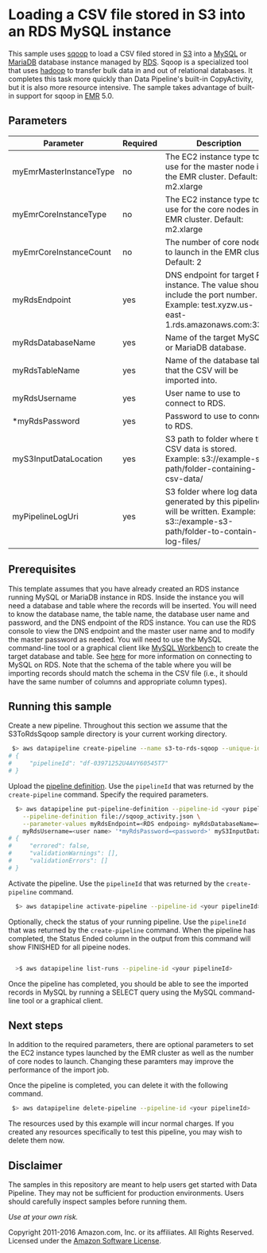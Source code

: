 # Loading a CSV file stored in S3 into an RDS MySQL instance

This sample uses [sqoop](http://sqoop.apache.org/) to load a CSV filed stored in [S3](https://aws.amazon.com/s3/) into a [MySQL](https://www.mysql.com/) or [MariaDB](https://mariadb.org/) database instance managed by [RDS](https://aws.amazon.com/rds/). Sqoop is a specialized tool that uses [hadoop](http://hadoop.apache.org/) to transfer bulk data in and out of relational databases. It completes this task more quickly than Data Pipeline's built-in CopyActivity, but it is also more resource intensive. The sample takes advantage of built-in support for sqoop in [EMR](https://aws.amazon.com/emr/) 5.0.

## Parameters

Parameter | Required | Description
----------|----------|------------
myEmrMasterInstanceType | no | The EC2 instance type to use for the master node in the EMR cluster. Default: m2.xlarge
myEmrCoreInstanceType | no | The EC2 instance type to use for the core nodes in the EMR cluster. Default: m2.xlarge
myEmrCoreInstanceCount | no | The number of core nodes to launch in the EMR cluster. Default: 2
myRdsEndpoint | yes | DNS endpoint for target RDS instance. The value should include the port number. Example: test.xyzw.us-east-1.rds.amazonaws.com:3306
myRdsDatabaseName | yes | Name of the target MySQL or MariaDB database.
myRdsTableName | yes | Name of the database table that the CSV will be imported into.
myRdsUsername | yes | User name to use to connect to RDS.
\*myRdsPassword | yes | Password to use to connect to RDS.
myS3InputDataLocation | yes | S3 path to folder where the CSV data is stored. Example: s3://example-s3-path/folder-containing-csv-data/
myPipelineLogUri | yes | S3 folder where log data generated by this pipeline will be written. Example: s3::/example-s3-path/folder-to-contain-log-files/

## Prerequisites

This template assumes that you have already created an RDS instance running MySQL or MariaDB instance in RDS. Inside the instance you will need a database and table where the records will be inserted. You will need to know the database name, the table name, the database user name and password, and the DNS endpoint of the RDS instance. You can use the RDS console to view the DNS endpoint and the master user name and to modify the master password as needed. You will need to use the MySQL command-line tool or a graphical client like [MySQL Workbench](https://www.mysql.com/products/workbench/) to create the target database and table. See [here](https://docs.aws.amazon.com/AmazonRDS/latest/UserGuide/USER_ConnectToInstance.html) for more information on connecting to MySQL on RDS. Note that the schema of the table where you will be importing records should match the schema in the CSV file (i.e., it should have the same number of columns and appropriate column types).

## Running this sample

Create a new pipeline. Throughout this section we assume that the S3ToRdsSqoop sample directory is
your current working directory.

```sh
 $> aws datapipeline create-pipeline --name s3-to-rds-sqoop --unique-id s3-to-rds-sqoop
# {
#     "pipelineId": "df-03971252U4AVY60545T7"
# }
```

Upload the [pipeline definition](http://docs.aws.amazon.com/datapipeline/latest/DeveloperGuide/dp-writing-pipeline-definition.html). Use the `pipelineId` that was returned by the `create-pipeline` command. Specify the required parameters.

```sh
  $> aws datapipeline put-pipeline-definition --pipeline-id <your pipelineId> \
    --pipeline-definition file://sqoop_activity.json \
    --parameter-values myRdsEndpoint=<RDS endpoing> myRdsDatabaseName=<database name> myRdsTableName=<table name> \
    myRdsUsername=<user name> '*myRdsPassword=<password>' myS3InputDataLocation=<data location> myPipelineLogUri=<log location>
# {
#     "errored": false,
#     "validationWarnings": [],
#     "validationErrors": []
# }
```

Activate the pipeline. Use the `pipelineId` that was returned by the `create-pipeline` command.

```sh
  $> aws datapipeline activate-pipeline --pipeline-id <your pipelineId>
```

Optionally, check the status of your running pipeline. Use the `pipelineId` that was returned by the
`create-pipeline` command. When the pipeline has completed, the Status Ended column in the output
from this command will show FINISHED for all pipeine nodes.

```sh

  >$ aws datapipeline list-runs --pipeline-id <your pipelineId>

```

Once the pipeline has completed, you should be able to see the imported records in MySQL by running a SELECT query using the MySQL command-line tool or a graphical client.

## Next steps

In addition to the required parameters, there are optional parameters to set the EC2 instance types launched by the EMR cluster as well as the number of core nodes to launch. Changing these paramters may improve the performance of the import job.

Once the pipeline is completed, you can delete it with the following command.

```sh
 $> aws datapipeline delete-pipeline --pipeline-id <your pipelineId>
```

The resources used by this example will incur normal charges. If you created any resources specifically to test this pipeline, you may wish to delete them now.

## Disclaimer

The samples in this repository are meant to help users get started with Data Pipeline. They may not
be sufficient for production environments. Users should carefully inspect samples before running
them.

*Use at your own risk.*

Copyright 2011-2016 Amazon.com, Inc. or its affiliates. All Rights Reserved. Licensed under the
[Amazon Software License](http://aws.amazon.com/asl/).

